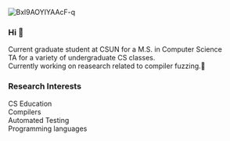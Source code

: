 ![Bxl9AOYIYAAcF-q](https://github.com/sarahnicoleboo/sarahnicoleboo/assets/61300898/8a9336a0-1c38-4cae-adc4-86d49f06d517)

### Hi 👋 
Current graduate student at CSUN for a M.S. in Computer Science <br />
TA for a variety of undergraduate CS classes. <br />
Currently working on reasearch related to compiler fuzzing.🤘
<br />
### Research Interests ###
CS Education <br />
Compilers <br />
Automated Testing <br />
Programming languages <br />
<!--
**sarahnicoleboo/sarahnicoleboo** is a ✨ _special_ ✨ repository because its `README.md` (this file) appears on your GitHub profile. -->
